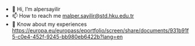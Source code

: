 - 👋 Hi, I’m alpersayilir 
- 📫 How to reach me malper.sayilir@std.hku.edu.tr
- 📄 Know about my experiences https://europa.eu/europass/eportfolio/screen/share/documents/931b91f5-c0e4-452f-9245-bb980eb6422b?lang=en
<!---
alpersayilir27/alpersayilir27 is a ✨ special ✨ repository because its `README.md` (this file) appears on your GitHub profile.
You can click the Preview link to take a look at your changes.
--->
